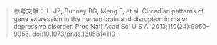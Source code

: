 > 参考文献：
Li JZ, Bunney BG, Meng F, et al. Circadian patterns of gene expression in the human brain and disruption in major depressive disorder.
Proc Natl Acad Sci U S A. 2013;110(24):9950–9955. doi:10.1073/pnas.1305814110
